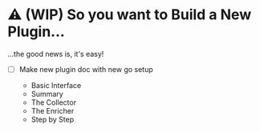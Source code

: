 # ⚠️ (WIP) So you want to Build a New Plugin...

...the good news is, it's easy!

- [ ] Make new plugin doc with new go setup

  - Basic Interface
  - Summary
  - The Collector
  - The Enricher
  - Step by Step
